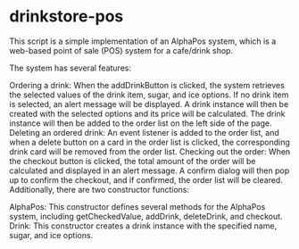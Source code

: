 # drinkstore-pos
This script is a simple implementation of an AlphaPos system, which is a web-based point of sale (POS) system for a cafe/drink shop.

The system has several features:

Ordering a drink: When the addDrinkButton is clicked, the system retrieves the selected values of the drink item, sugar, and ice options. If no drink item is selected, an alert message will be displayed. A drink instance will then be created with the selected options and its price will be calculated. The drink instance will then be added to the order list on the left side of the page.
Deleting an ordered drink: An event listener is added to the order list, and when a delete button on a card in the order list is clicked, the corresponding drink card will be removed from the order list.
Checking out the order: When the checkout button is clicked, the total amount of the order will be calculated and displayed in an alert message. A confirm dialog will then pop up to confirm the checkout, and if confirmed, the order list will be cleared.
Additionally, there are two constructor functions:

AlphaPos: This constructor defines several methods for the AlphaPos system, including getCheckedValue, addDrink, deleteDrink, and checkout.
Drink: This constructor creates a drink instance with the specified name, sugar, and ice options.
